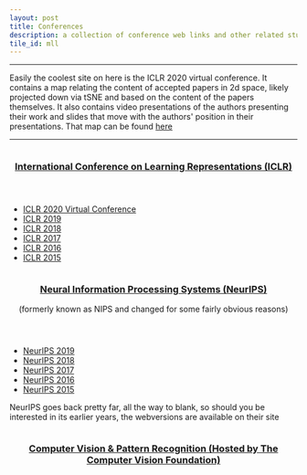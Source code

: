 ```yaml
---
layout: post
title: Conferences
description: a collection of conference web links and other related stuff
tile_id: mll
---
```

















<hr />
<div class="content">
	<div class="inner">
		Easily the coolest site on here is the ICLR 2020 virtual conference. It contains a map relating the content of accepted papers in 2d space, likely projected down via tSNE and based on the content of the papers themselves.  It also contains video presentations of the authors presenting their work and slides that move with the authors' position in their presentations. That map can be found <a href="https://iclr.cc/virtual_2020/paper_vis.html">here</a></h4>
	</div>
</div>
<hr />
<section class="spotlights">
	<section>
		<a href="https://iclr.cc" class="image">
			<img src="{{ site.baseurl }}{% link assets/images/iclr.png %}" alt="" data-positions="center center" />
		</a>
		<div class="content">
			<div class="inner">
				<header class="major">
					<h3><a href="https://iclr.cc">International Conference on Learning Representations (ICLR)</a></h3>
				</header>
				<ul>
					<li><a href="https://iclr.cc/virtual_2020/index.html">ICLR 2020 Virtual Conference</a></li>
					<li><a href="https://iclr.cc/Conferences/2019/">ICLR 2019</a></li>
					<li><a href="https://iclr.cc/Conferences/2018/">ICLR 2018</a></li>
					<li><a href="https://iclr.cc/Conferences/2017/">ICLR 2017</a></li>
					<li><a href="https://iclr.cc/Conferences/2016/">ICLR 2016</a></li>
					<li><a href="https://iclr.cc/Conferences/2015/">ICLR 2015</a></li>
				</ul>
			</div>
		</div>
	</section>
	<section>
		<a href="https://nips.cc" class="image">
			<img src="{{ site.baseurl }}{% link assets/images/neurips.png %}" alt="">
		</a>
		<div class="content">
			<div class="inner">
				<header class="major">
					<h3><a href="https://nips.cc">Neural Information Processing Systems (NeurIPS)</a></h3>
					<p>(formerly known as NIPS and changed for some fairly obvious reasons)</p>
				</header>
				<ul>
					<li><a href="https://nips.cc/Conferences/2019">NeurIPS 2019</a></li>
					<li><a href="https://nips.cc/Conferences/2018">NeurIPS 2018</a></li>
					<li><a href="https://nips.cc/Conferences/2017">NeurIPS 2017</a></li>
					<li><a href="https://nips.cc/Conferences/2016">NeurIPS 2016</a></li>
					<li><a href="https://nips.cc/Conferences/2015">NeurIPS 2015</a></li>
				</ul>
				<p>NeurIPS goes back pretty far, all the way to blank, so should you be interested in its earlier years, the webversions are available on their site</p>
			</div>
		</div>
	</section>
	<section>
		<a href="https://www.thecvf.com" class="image">
			<img src="{{ site.baseurl }}{% link assets/images/CVF.png %}" alt="">
		</a>
		<div class="content">
			<div class="inner">
				<header class="major">
					<h3><a href="https://www.thecvf.com" alt="">Computer Vision & Pattern Recognition (Hosted by The Computer Vision Foundation)</a></h3>
				</header>
			</div>
		</div>
	</section>
</section>
